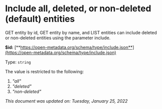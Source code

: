 # Include all, deleted, or non-deleted (default) entities

GET entity by id, GET entity by name, and LIST entities can include deleted or non-deleted entities using the parameter include.

**$id:** [**https://open-metadata.org/schema/type/include.json**](https://open-metadata.org/schema/type/include.json)

Type: `string`

The value is restricted to the following: 

 1. _"all"_
 2. _"deleted"_
 3. _"non-deleted"_


_This document was updated on: Tuesday, January 25, 2022_